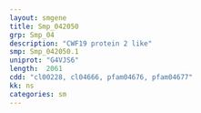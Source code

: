 ```yaml
---
layout: smgene
title: Smp_042050
grp: Smp_04
description: "CWF19 protein 2 like"
smp: Smp_042050.1
uniprot: "G4VJS6"
length:  2061
cdd: "cl00228, cl04666, pfam04676, pfam04677"
kk: ns
categories: sm
---
```

